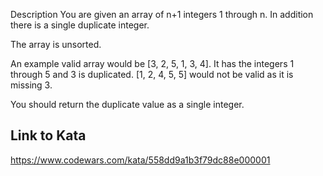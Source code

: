 Description
You are given an array of n+1 integers 1 through n. In addition there is a single duplicate integer.

The array is unsorted.

An example valid array would be [3, 2, 5, 1, 3, 4]. It has the integers 1 through 5 and 3 is duplicated. [1, 2, 4, 5, 5] would not be valid as it is missing 3.

You should return the duplicate value as a single integer.

## Link to Kata
https://www.codewars.com/kata/558dd9a1b3f79dc88e000001